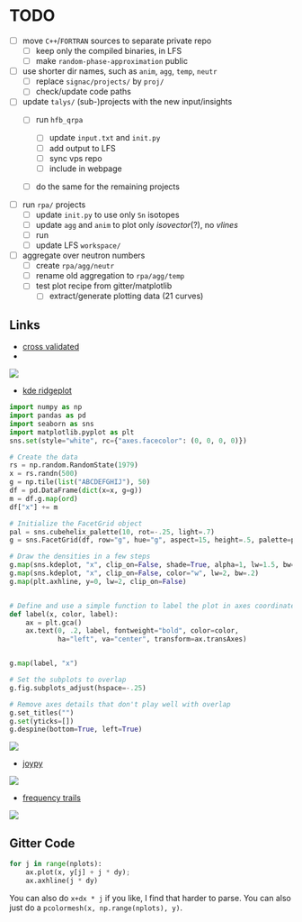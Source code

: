 # TODO

- [ ] move `C++`/`FORTRAN` sources to separate private repo
    - [ ] keep only the compiled binaries, in LFS
    - [ ] make `random-phase-approximation` public

- [ ] use shorter dir names, such as `anim`, `agg`, `temp`, `neutr`
    - [ ] replace `signac/projects/` by `proj/`
    - [ ] check/update code paths

- [ ] update `talys/` (sub-)projects with the new input/insights
    - [ ] run `hfb_qrpa`
        - [ ] update `input.txt` and `init.py`
        - [ ] add output to LFS
        - [ ] sync vps repo
        - [ ] include in webpage
    - [ ] do the same for the remaining projects


- [ ] run `rpa/` projects
    - [ ] update `init.py` to use only `Sn` isotopes
    - [ ] update `agg` and `anim` to plot only *isovector*(?), no *vlines*
    - [ ] run 
    - [ ] update LFS `workspace/`

- [ ] aggregate over neutron numbers
    - [ ] create `rpa/agg/neutr`
    - [ ] rename old aggregation to `rpa/agg/temp`
    - [ ] test plot recipe from gitter/matplotlib
        - [ ] extract/generate plotting data (21 curves)

## Links

- [cross validated](https://stats.stackexchange.com/questions/422009/best-way-to-plot-multiple-similar-lines/422067#422067)
- 
![](https://i.imgur.com/wAcmc48.png)


- [kde ridgeplot](https://seaborn.pydata.org/examples/kde_ridgeplot.html)

```python
import numpy as np
import pandas as pd
import seaborn as sns
import matplotlib.pyplot as plt
sns.set(style="white", rc={"axes.facecolor": (0, 0, 0, 0)})

# Create the data
rs = np.random.RandomState(1979)
x = rs.randn(500)
g = np.tile(list("ABCDEFGHIJ"), 50)
df = pd.DataFrame(dict(x=x, g=g))
m = df.g.map(ord)
df["x"] += m

# Initialize the FacetGrid object
pal = sns.cubehelix_palette(10, rot=-.25, light=.7)
g = sns.FacetGrid(df, row="g", hue="g", aspect=15, height=.5, palette=pal)

# Draw the densities in a few steps
g.map(sns.kdeplot, "x", clip_on=False, shade=True, alpha=1, lw=1.5, bw=.2)
g.map(sns.kdeplot, "x", clip_on=False, color="w", lw=2, bw=.2)
g.map(plt.axhline, y=0, lw=2, clip_on=False)


# Define and use a simple function to label the plot in axes coordinates
def label(x, color, label):
    ax = plt.gca()
    ax.text(0, .2, label, fontweight="bold", color=color,
            ha="left", va="center", transform=ax.transAxes)


g.map(label, "x")

# Set the subplots to overlap
g.fig.subplots_adjust(hspace=-.25)

# Remove axes details that don't play well with overlap
g.set_titles("")
g.set(yticks=[])
g.despine(bottom=True, left=True)

```

![](https://i.imgur.com/14TXqOY.png)


- [joypy](https://github.com/sbebo/joypy)

![](https://i.imgur.com/VJFPQei.png)


- [frequency trails](http://www.brendangregg.com/FrequencyTrails/intro.html)

![](https://i.imgur.com/Stk6AHY.png)



## Gitter Code

```python
for j in range(nplots):
    ax.plot(x, y[j] + j * dy); 
    ax.axhline(j * dy)
```

You can also do `x+dx * j` if you like, I find that harder to parse.
You can also just do a `pcolormesh(x, np.range(nplots), y)`.
